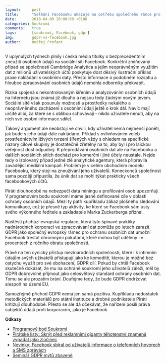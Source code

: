 ```yaml
---
layout:     post
title:      "Selhání Facebooku ukazuje na potřebu společného rámce pro ochranu osobních údajů"
date:       2018-04-09 20:00:00 +0100
categories: Soukromí
comments:   true
tags:       [soukromí, Facebook, gdpr]
img:        gdpr-vs-facebook.jpg
author:     Ondřej Profant
---
```


V uplynulých týdnech plnily i česká média titulky o bezprecedentním zneužití osobních údajů na sociální síti Facebook. Konkrétní zmiňovaný případ se společností Cambridge Analytica a jejím neoprávněným využitím dat z milionů uživatelských účtů poskytuje dost děsivý ilustrační příklad praxe nakládání s osobními daty. Přesto informace o podobném rozsahu a hloubce zpracovávání osobních údajů nemohla odborníky překvapit.

<!--more-->

Rizika spojená s nekontrolovaným šířením a analyzováním osobních údajů na Internetu jsou známá již dlouho a nejsou tedy žádným novým jevem. Sociální sítě však posunuly možnosti a prostředky nekalého a neoprávněného zacházení s osobními údaji ještě o krok dál. Navíc mají určité alibi, za které se s oblibou schovávají - nikdo uživatele nenutí, aby na nich své osobní informace sdílel.

Takový argument ale neobstojí ve chvíli, kdy uživatel nemá nejmenší ponětí, jak bude s jeho údaji dále nakládáno. Příklad s ovlivňováním voleb prostřednictvím lživých tvrzení šířených vždy s ohledem na specifické názory cílové skupiny je dostatečně zřetelný na to, aby byl i pro laickou veřejnost dost odpudivý. K přeprodávání osobních dat ale na Facebooku a dalších sociálních sítích dochází pro komerční i jiné účely neustále. Nejde tedy o izolovaný případ jedné zlé analytické agentury, která připravila zavádějící mediální kampaň. Problém je v celém obchodním modelu Facebooku, který stojí na zneužívání jeho uživatelů. Koneckonců společnost sama později připustila, že únik dat se mohl týkat prakticky všech facebookových účtů.

Piráti dlouhodobě na nebezpečí data miningu a profilování osob upozorňují. V programovém bodu soukromí máme jasně definované cíle v oblasti ochrany osobních údajů. Mezi ty patří kupříkladu zákaz plošného sledování komunikace, což je přesně typ aktivity, ke které se Facebook sám ústy svého výkonného ředitele a zakladatele Marka Zuckerberga přiznal.

Naštěstí přichází evropská regulace, která tyto špinavé praktiky nadnárodních korporací ve zpracovávání dat pomůže po letech zarazit. GDPR jako společný evropský rámec pro ochranu osobních dat umožní Facebook trestat ohromnými pokutami, které mohou být uděleny i v procentech z ročního obratu společnosti.

Právě na ten cynický přístup mezinárodních společností, které i k intimním údajům svých uživatelů přistupují jako ke komoditě, kterou je možné bez ostychu využít pro své obohacení, GDPR cílí. Pokud by chtěl Facebook skutečně dokázat, že mu na ochraně soukromí jeho uživatelů záleží, měl by GDPR dobrovolně přijmout jako celosvětový standard ochrany osobních dat. Tomu se ale prozatím brání. Doufejme tedy, že bude GDPR dodržovat alespoň na území EU.

Samozřejmě příchod GDPR nemá jen samá pozitiva. Kupříkladu nedostatek metodických materiálů pro státní instituce a drobné podnikatele Piráti kritizují dlouhodobě. Přesto se ale dá očekávat, že nařízení posílí práva subjektů údajů proti korporacím, jako je Facebook.

**Odkazy**

- [Programový bod Soukromí](https://www.pirati.cz/program/dlouhodoby/soukromi/)
- [Pirátské listy: Skrýt před reklamními giganty těhotenství znamená vypadat jako zločinec](https://www.piratskelisty.cz/clanek-1317-skryt-pred-reklamnimi-giganty-tehotenstvi-znamena-vypadat-jako-zlocinec)
- [Novinky: Facebook sbíral od uživatelů informace o telefonních hovorech a SMS zprávách](https://www.novinky.cz/internet-a-pc/468433-facebook-sbiral-od-uzivatelu-informace-o-telefonnich-hovorech-a-sms-zpravach.html)
- [Seminář GDPR mýtů zbavené](https://www.profant.eu/2018/seminar-gdpr.html)
